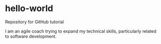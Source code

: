 # hello-world
Repository for GitHub tutorial

I am an agile coach trying to expand my technical skills, particularly related to software development. 
